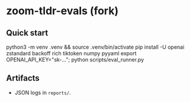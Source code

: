 # zoom-tldr-evals (fork)
## Quick start
python3 -m venv .venv && source .venv/bin/activate
pip install -U openai zstandard backoff rich tiktoken numpy pyyaml
export OPENAI_API_KEY="sk-..."; python scripts/eval_runner.py
## Artifacts
- JSON logs in `reports/`.
